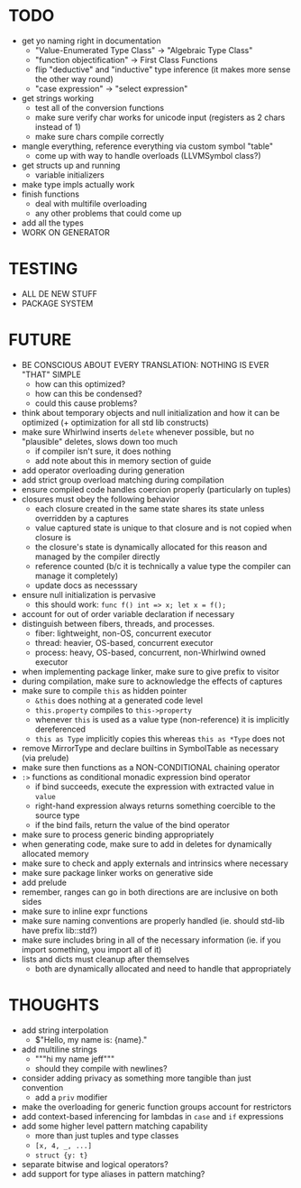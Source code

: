# TODO

- get yo naming right in documentation
  * "Value-Enumerated Type Class" -> "Algebraic Type Class"
  * "function objectification" -> First Class Functions
  * flip "deductive" and "inductive" type inference (it makes more sense the other way round)
  * "case expression" -> "select expression"
- get strings working
  * test all of the conversion functions
  * make sure verify char works for unicode input (registers as 2 chars instead of 1)
  * make sure chars compile correctly
- mangle everything, reference everything via custom symbol "table"
  * come up with way to handle overloads (LLVMSymbol class?)
- get structs up and running
  * variable initializers
- make type impls actually work
- finish functions
  * deal with multifile overloading
  * any other problems that could come up
- add all the types
- WORK ON GENERATOR

# TESTING

- ALL DE NEW STUFF
- PACKAGE SYSTEM

# FUTURE

- BE CONSCIOUS ABOUT EVERY TRANSLATION: NOTHING IS EVER "THAT" SIMPLE
  * how can this optimized?
  * how can this be condensed?
  * could this cause problems?
- think about temporary objects and null initialization and how it can be optimized (+ optimization for all std lib constructs)
- make sure Whirlwind inserts `delete` whenever possible, but no "plausible" deletes, slows down too much
  * if compiler isn't sure, it does nothing
  * add note about this in memory section of guide
- add operator overloading during generation
- add strict group overload matching during compilation
- ensure compiled code handles coercion properly (particularly on tuples)
- closures must obey the following behavior
  * each closure created in the same state shares its state unless overridden by a captures
  * value captured state is unique to that closure and is not copied when closure is
  * the closure's state is dynamically allocated for this reason and managed by the compiler directly
  * reference counted (b/c it is technically a value type the compiler can manage it completely)
  * update docs as necesssary
- ensure null initialization is pervasive
  * this should work: `func f() int => x; let x = f();`
- account for out of order variable declaration if necessary
- distinguish between fibers, threads, and processes.
  * fiber: lightweight, non-OS, concurrent executor
  * thread: heavier, OS-based, concurrent executor
  * process: heavy, OS-based, concurrent, non-Whirlwind owned executor
- when implementing package linker, make sure to give prefix to visitor
- during compilation, make sure to acknowledge the effects of captures
- make sure to compile `this` as hidden pointer
  * `&this` does nothing at a generated code level
  * `this.property` compiles to `this->property`
  * whenever `this` is used as a value type (non-reference) it is implicitly
    dereferenced
  * `this as Type` implicitly copies this whereas `this as *Type` does not
- remove MirrorType and declare builtins in SymbolTable as necessary (via prelude)
- make sure then functions as a NON-CONDITIONAL chaining operator
- `:>` functions as conditional monadic expression bind operator
  * if bind succeeds, execute the expression with extracted value in `value`
  * right-hand expression always returns something coercible to the source type
  * if the bind fails, return the value of the bind operator
- make sure to process generic binding appropriately
- when generating code, make sure to add in deletes for dynamically allocated memory
- make sure to check and apply externals and intrinsics where necessary
- make sure package linker works on generative side
- add prelude 
- remember, ranges can go in both directions are are inclusive on both sides
- make sure to inline expr functions
- make sure naming conventions are properly handled (ie. should std-lib have prefix lib::std?)
- make sure includes bring in all of the necessary information (ie. if you import something, you import all of it)
- lists and dicts must cleanup after themselves
  * both are dynamically allocated and need to handle that appropriately

# THOUGHTS

- add string interpolation
  * $"Hello, my name is: {name}."
- add multiline strings
  * """hi my name jeff"""
  * should they compile with newlines?
- consider adding privacy as something more tangible than just convention
  * add a `priv` modifier
- make the overloading for generic function groups account for restrictors
- add context-based inferencing for lambdas in `case` and `if` expressions
- add some higher level pattern matching capability
  * more than just tuples and type classes
  * `[x, 4, _, ...]`
  * `struct {y: t}`
- separate bitwise and logical operators?
- add support for type aliases in pattern matching?

